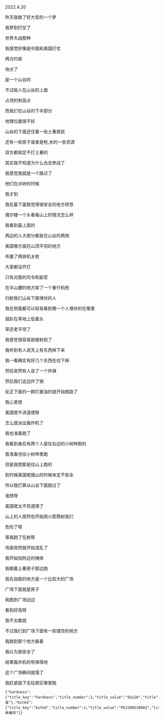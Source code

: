 2022.4.20

昨天我做了好大型的一个梦

我梦到打仗了

世界大战那种

我感觉好像是中国和美国打仗

两方约架

地点了

是一个山谷的

不过敌人在山谷的上面

占领的制高点

而我们在山谷的下半部分

地理位置很不好

山谷的下面还住着一些土著居民

还有一些房子或者是枪,水的一些资源

双方都规定不打土著的

其实我不知道为什么也去参战了

我感觉我就是一个路过了

他们在对峙的时候

我才到

我在最下面我觉得很安全的地方转悠

偶尔楼一个头看看山上的情况怎么样

我看到最上面的

两边的人大部分都是在山谷的两侧

美国哪方面在山顶平坦的地方

布置了两排机关枪

大家都没开打

只有对面的司令和副官

在半山腰的地方架了一个重行机枪

扫射我们山谷下面埋伏的人

我在侧面都可以轻易看到哪一个人埋伏的在哪里

就趴在草地上低着头

草还老平坦了

我感觉很容易就被射到了

我听到有人说天上有东西掉下来

我一看确实有好几个东西在往下掉

然后突然有人说了一个炸弹

然后我们这边炸了锅

反正下面的一群打酱油的就开始跑路了

我心里想

美国佬不讲道德呀

怎么就派出轰炸机了

我也准备跑了

我看到身后有两个人是往右边的小树林跑的

我准备也往小树林里跑

但是我想那是往山上跑的

到时候美国佬搜山的时候肯定不安全

所以我打算从山谷下面跑过了

谁想呀

美国佬太不将道理了

山上的人居然也开始用火箭筒射我们

危险了呀

等我跑了在射呀

场面突然就开始混乱了

我开始找附近的掩体

我朝着土著房子那边跑

我先自跑的地方是一个比较大的广场

广场下面就是房子

我跑到广场边边

看到好高呀

我不太敢跳

不过我们到广场下面有一些镂空的地方

我跑到那个地方躲着

我以为我安全了

结果轰炸机的导弹落地

这个广场瞬间就塌了

我赶紧跳下去往房区哪里跑





```
{"hardness":{"title_key":"hardness","title_number":2,"title_value":"92±2A","title":"硬度"},"bstkd":{"title_key":"bstkd","title_number":1,"title_value":"POJ200530003","title":"订单编号"}}
```

